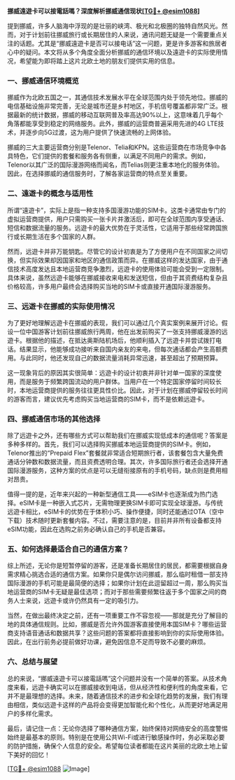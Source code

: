 **挪威遠遊卡可以接電話嗎？深度解析挪威通信现状[[TG💪+ @esim1088](https://t.me/s/esim1088)]**

提到挪威，许多人脑海中浮现的是壮丽的峡湾、极光和北极圈的独特自然风光。然而，对于计划前往挪威旅行或长期居住的人来说，通讯问题无疑是一个需要重点关注的话题。尤其是“挪威遠遊卡是否可以接电话”这一问题，更是许多游客和旅居者心中的疑问。本文将从多个角度全面分析挪威的通信环境以及遠遊卡的实际使用情况，希望能为即将踏上这片北欧土地的朋友们提供实用的信息。

### 一、挪威通信环境概览

挪威作为北欧五国之一，其通信技术发展水平在全球范围内处于领先地位。挪威的电信基础设施非常完善，无论是城市还是乡村地区，手机信号覆盖都非常广泛。根据最新的统计数据，挪威的移动互联网普及率高达90%以上，这意味着几乎每个角落都能享受到稳定的网络服务。此外，挪威的运营商普遍采用先进的4G LTE技术，并逐步向5G过渡，这为用户提供了快速流畅的上网体验。

挪威的三大主要运营商分别是Telenor、Telia和KPN。这些运营商在市场竞争中各具特色，它们提供的套餐和服务各有侧重，以满足不同用户的需求。例如，Telenor以其广泛的国际漫游网络而闻名，而Telias则更注重本地化的服务体验。因此，在选择挪威的通信服务时，了解各家运营商的特点至关重要。

### 二、遠遊卡的概念与适用性

所谓“遠遊卡”，实际上是指一种支持多国漫游功能的SIM卡。这类卡通常由专门的虚拟运营商提供，用户只需购买一张卡片并激活后，即可在全球范围内享受通话、短信和数据流量的服务。远遊卡的最大优势在于灵活性，它适用于那些经常跨国旅行或长期生活在多个国家的人群。

然而，远遊卡并非万能钥匙。尽管它的设计初衷是为了方便用户在不同国家之间切换，但实际效果却因国家和地区的通信政策而异。在挪威这样的发达国家，由于通信技术高度发达且本地运营商竞争激烈，远遊卡的使用体验可能会受到一定限制。具体来说，虽然远遊卡能够在挪威接收来电和发送短信，但由于其资费结构复杂且价格较高，许多用户最终会选择购买当地的SIM卡或直接开通国际漫游服务。

### 三、远遊卡在挪威的实际使用情况

为了更好地理解远遊卡在挪威的表现，我们可以通过几个真实案例来展开讨论。假设一位中国游客计划前往挪威旅行两周，他在出发前购买了一张支持挪威漫游的远遊卡。根据他的描述，在抵达奥斯陆机场后，他顺利插入了远遊卡并尝试拨打电话。结果显示，他能够成功接听来自国内亲友的来电，但每次通话都会产生高额费用。与此同时，他还发现自己的数据流量消耗异常迅速，甚至超出了预期预算。

这一现象背后的原因其实很简单：远遊卡的设计初衷并非针对单一国家的深度使用，而是服务于频繁跨国流动的用户群体。当用户在一个特定国家停留时间较长时，本地运营商提供的服务往往更具性价比。因此，对于计划在挪威停留较长时间的游客而言，建议优先考虑购买当地运营商的SIM卡，而不是依赖远遊卡。

### 四、挪威通信市场的其他选择

除了远遊卡之外，还有哪些方式可以帮助我们在挪威实现低成本的通信呢？答案是多种多样的。首先，我们可以选择购买挪威本地运营商提供的SIM卡。例如，Telenor推出的“Prepaid Flex”套餐就非常适合短期旅行者，该套餐包含大量免费通话分钟数和数据流量，而且资费透明合理。其次，许多国际旅行者还会选择开通国际漫游服务，这种方案的优点是可以无缝衔接原有的手机号码，缺点则是费用相对昂贵。

值得一提的是，近年来兴起的一种新型通信工具——eSIM卡也逐渐成为热门选择。eSIM卡是一种嵌入式芯片，无需物理更换SIM卡即可实现全球漫游。与传统远遊卡相比，eSIM卡的优势在于体积小巧、操作便捷，同时还能通过OTA（空中下载）技术随时更新套餐内容。不过，需要注意的是，目前并非所有设备都支持eSIM功能，因此在选购之前务必确认自己的手机是否兼容。

### 五、如何选择最适合自己的通信方案？

综上所述，无论你是短暂停留的游客，还是准备长期居住的居民，都需要根据自身需求精心挑选合适的通信方案。如果你只是偶尔访问挪威，那么临时租借一部支持国际漫游的手机可能是最简便的选择；如果你计划在此逗留超过一周，那么购买当地运营商的SIM卡无疑是最佳选项；而对于那些需要频繁往返于多个国家之间的商务人士来说，远遊卡或许仍然具有一定的吸引力。

当然，在做出最终决定之前，还有一项重要工作不容忽视——那就是充分了解目的地的具体通信规则。比如，挪威是否允许外国游客直接使用本国SIM卡？哪些运营商支持语音通话和数据共享？这些问题的答案都将直接影响到你的实际使用体验。因此，在出行前务必提前做好功课，避免因信息不足而导致不必要的麻烦。

### 六、总结与展望

总的来说，“挪威遠遊卡可以接電話嗎”这个问题并没有一个简单的答案。从技术角度来看，远遊卡确实可以在挪威接收到电话，但从经济性和便利性的角度来看，它并不是最理想的选择。未来，随着通信技术的进步和全球化趋势的发展，我们有理由相信，类似远遊卡这样的产品将会变得更加智能化和个性化，从而更好地满足用户的多样化需求。

最后，请记住一点：无论你选择了哪种通信方案，始终保持对网络安全的高度警惕始终是最基本的原则。特别是在使用公共Wi-Fi或进行敏感操作时，务必采取必要的防护措施，确保个人信息的安全。希望每位读者都能在这片美丽的北欧土地上留下美好的回忆！

[[TG💪+ @esim1088](https://t.me/s/esim1088) ![Image](https://i.postimg.cc/4NQfJmqS/Snipaste-2025-05-13-00-14-12.png)]